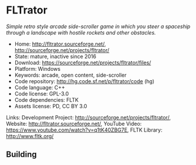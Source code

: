 # FLTrator

_Simple retro style arcade side-scroller game in which you steer a spaceship through a landscape with hostile rockets and other obstacles._

- Home: http://fltrator.sourceforge.net/, http://sourceforge.net/projects/fltrator/
- State: mature, inactive since 2016
- Download: https://sourceforge.net/projects/fltrator/files/
- Platform: Windows
- Keywords: arcade, open content, side-scroller
- Code repository: http://hg.code.sf.net/p/fltrator/code (hg)
- Code language: C++
- Code license: GPL-3.0
- Code dependencies: FLTK
- Assets license: PD, CC BY 3.0

Links: Development Project: http://sourceforge.net/projects/fltrator/, Website: http://fltrator.sourceforge.net/, YouTube Video: https://www.youtube.com/watch?v=q1tK40ZBG7E, FLTK Library: http://www.fltk.org/

## Building
